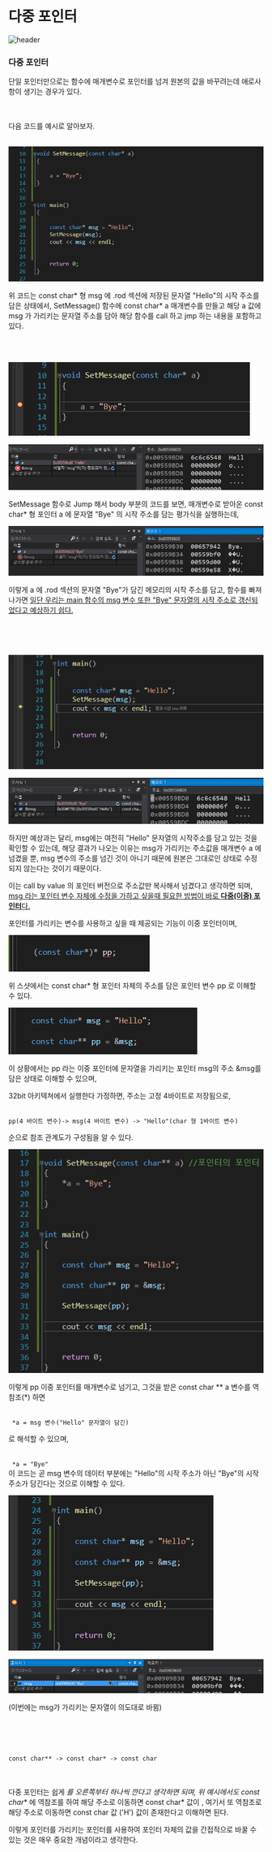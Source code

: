 <h1>다중 포인터</h1>

 ![header](https://capsule-render.vercel.app/api?color=gradient&type=waving)

### 다중 포인터

단일 포인터만으로는 함수에 매개변수로 포인터를 넘겨 원본의 값을 바꾸려는데 애로사항이 생기는 경우가 있다.


<br>
<br>
다음 코드를 예시로 알아보자.

<br>
<br>



![LocalVariableImage](/Images/MultiPointer1.png)

위 코드는 const char* 형 msg 에 .rod 섹션에 저장된 문자열 "Hello"의 시작 주소를 담은 상태에서, SetMessage() 함수에 const char* a 매개변수를 만들고 해당 a 값에 msg 가 가리키는 문자열 주소를 담아 해당 함수를 call 하고 jmp 하는 내용을 포함하고 있다.

<br>
<br>


![LocalVariableImage](/Images/MultiPointer2.png)

![LocalVariableImage](/Images/MultiPointer3.png)

SetMessage 함수로 Jump 해서 body 부분의 코드를 보면, 매개변수로 받아온 const char* 형 포인터 a 에 문자열 "Bye" 의 시작 주소를 담는 평가식을 실행하는데,

![LocalVariableImage](/Images/MultiPointer4.png)

이렇게 a 에 .rod 섹션의 문자열 "Bye"가 담긴 메모리의 시작 주소를 담고, 함수를 빠져나가면 <U>일단 우리는 main 함수의 msg 변수 또한 "Bye" 문자열의 시작 주소로 갱신되었다고 예상하기 쉽다.</U>

<br>
<br>
<br>


![LocalVariableImage](/Images/MultiPointer5.png)

![LocalVariableImage](/Images/MultiPointer6.png)

하지만 예상과는 달리, msg에는 여전히 "Hello" 문자열의 시작주소를 담고 있는 것을 확인할 수 있는데, 해당 결과가 나오는 이유는 msg가 가리키는 주소값을 매개변수 a 에 넘겼을 뿐, msg 변수의 주소를 넘긴 것이 아니기 때문에 원본은 그대로인 상태로 수정되지 않는다는 것이기 때문이다.

이는 call by value 의 포인터 버전으로 주소값만 복사해서 넘겼다고 생각하면 되며, <U>msg 라는 포인터 변수 자체에 수정을 가하고 싶을때 필요한 방법이 바로 **다중(이중) 포인터**다.</U>

포인터를 가리키는 변수를 사용하고 싶을 때 제공되는 기능이 이중 포인터이며, 

![LocalVariableImage](/Images/MultiPointer7.png)

위 스샷에서는 const char* 형 포인터 자체의 주소를 담은 포인터 변수 pp 로 이해할 수 있다.

![LocalVariableImage](/Images/MultiPointer8.png)

이 상황에서는 pp 라는 이중 포인터에 문자열을 가리키는 포인터 msg의 주소 &msg를 담은 상태로 이해할 수 있으며,

32bit 아키텍쳐에서 실행한다 가정하면, 주소는 고정 4바이트로 저장됨으로,  

<code>
pp(4 바이트 변수)-> msg(4 바이트 변수) -> "Hello"(char 형 1바이트 변수)
</code>

순으로 참조 관계도가 구성됨을 알 수 있다.

![LocalVariableImage](/Images/MultiPointer9.png)

이렇게 pp 이중 포인터를 매개변수로 넘기고, 그것을 받은 const char ** a 변수를 역참조(*) 하면 

<code>
 *a = msg 변수("Hello" 문자열이 담긴)
</code>

로 해석할 수 있으며,

<code>
 *a = "Bye"
</code>
이 코드는 곧 msg 변수의 데이터 부분에는 "Hello"의 시작 주소가 아닌 "Bye"의 시작 주소가 담긴다는 것으로 이해할 수 있다.

![LocalVariableImage](/Images/MultiPointer10.png)

![LocalVariableImage](/Images/MultiPointer11.png)

(이번에는 msg가 가리키는 문자열이 의도대로 바뀜)

<br>
<br>
<br>

<code>
const char** -> const char* -> const char
</code>

<br>
<br>

다중 포인터는 쉽게 *를 오른쪽부터 하나씩 깐다고 생각하면 되며, 위 예시에서도 const char** 에 역참조를 하여 해당 주소로 이동하면 const char* 값이 , 여기서 또 역참조로 해당 주소로 이동하면 const char 값 ('H') 값이 존재한다고 이해하면 된다.

이렇게 포인터를 가리키는 포인터를 사용하여 포인터 자체의 값을 간접적으로 바꿀 수 있는 것은 매우 중요한 개념이라고 생각한다.